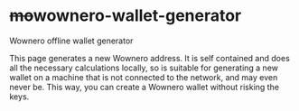 # ~~mo~~wownero-wallet-generator
Wownero offline wallet generator

This page generates a new Wownero address. It is self contained and does all the necessary calculations locally, so is suitable for generating a new wallet on a machine that is not connected to the network, and may even never be. This way, you can create a Wownero wallet without risking the keys. 
